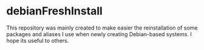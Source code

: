 # debianFreshInstall
This repository was mainly created to make easier the reinstallation of some packages and aliases I use when newly creating Debian-based systems. I hope its useful to others.
